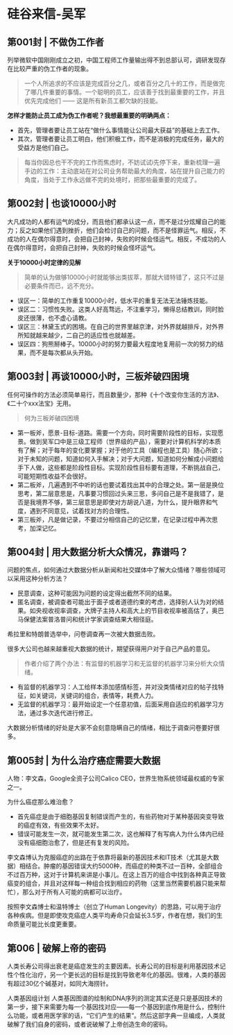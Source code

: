 # 硅谷来信-吴军

## 第001封 | 不做伪工作者

列举微软中国刚刚成立之初，中国工程师工作量输出得不到总部认可，调研发现存在比较严重的伪工作者的现象。

> 一个人所追求的不应该是完成百分之几，或者百分之几十的工作，而是做完了哪几件重要的事情。一个聪明的员工，应该善于找到最重要的工作，并且优先完成他们 —— 这是所有新员工都欠缺的技能。

**怎样才能防止员工成为伪工作者呢？我想最重要的明确两点：**
- 首先，管理者要让员工站在“做什么事情能让公司最大获益”的基础上去工作。
- 其次，管理者要让员工明白，他们积极工作，而不是消极的完成任务，最大的受益方是他们自己。

> 每当你因总也干不完的工作而焦虑时，不妨试试i先停下来，重新梳理一遍手边的工作：主动底站在对公司业务帮助最大的角度，站在提升自己能力的角度，当处于工作永远做不完的处境时，把那些最重要的完成了。

## 第002封 | 也谈10000小时

大凡成功的人都有运气的成分，而且他们都承认这一点，而不是过分炫耀自己的能力；反之如果他们遇到挫折，他们会检讨自己的问题，而不是怪罪运气。相反，不成功的人在偶尔得意时，会把自己封神，失败的时候会怪运气。相反，不成功的人在偶尔得意时，会把自己封神，失败的时候会怪坏运气。

**关于10000小时定律的见解**
> 简单的认为做够10000小时就能够出类拔萃，那就大错特错了，这只不过是必要条件而已，远不充分。

- 误区一：简单的工作重复10000小时，低水平的重复无法无法锤炼技能。
- 误区二：习惯性失败。这类人好高骛远，不注重学习，懒得总结教训，同时脸皮还很薄，也不虚心请教。
- 误区三：林黛玉式的困境。在自己的世界里越京津，对外界就越排斥，对外界所知就越来越少，二自己的适应性也就越差。
- 误区四：狗熊掰棒子。10000小时的努力要最大程度地复用前一次的努力的结果，而不是每次都从头开始。

## 第003封 | 再谈10000小时，三板斧破四困境

任何可操作的方法必须简单易行，而且数量少，那种《十个改变你生活的方法》、《二十个xxx法宝》无用。

> 何为三板斧破四困境

- 第一板斧，愿景-目标-道路。需要一个方向，同时需要阶段性的目标，实现愿景。做到吴军口中是三级工程师（世界级的产品），需要对计算机科学的本质有了解；对于每年的变化要掌握；对于他的工具（编程也是工具）随心所欲；对于未知的问题，知道如何入手解决；对于大问题，知道如何分解成小问题给手下人做，这些都是阶段性目标。实现阶段性目标要有道理，不断挑战自己，可能短期性收益不会很好。
- 第二板斧，几遍遇到不中听的话也要试着找出其中的合理之处。第一层是换位思考，第二层意思是，凡事要习惯回过头来三思，多问自己是不是我错了，是否是我境界不够，第三层意思是即使对方胡说八道，为什么，提升眼界和气度，遇到不同意见，试着找对方的合理性。
- 第三板斧，凡是做记录，不要过分相信自己的记忆里，在记录过程中再次思考，加深记忆。

## 第004封 | 用大数据分析大众情况，靠谱吗？

问题的焦点，如何通过大数据分析从新闻和社交媒体中了解大众情绪？哪些领域可以采用这种分析方法？

- 民意调查，这种可能因为问题的设定得出截然不同的结果。
- 匿名调查，被调查者可能出于面子或者道德约束的考虑，选择别人认为对的结果。如央视收视率调查，大牌子主持人和高大上的节目收视率被高估了，奥巴马保健法案普洛普问和统计学家调查结果大相径庭。

希拉里和特朗普选举中，问卷调查再一次被大数据击败。

很多大公司也越来越重视大数据的统计，期望获得用户对于自己产品的意见。

> 作者介绍了两个办法：有监督的机器学习和无监督的机器学习来分析大众情绪。

- 有监督的机器学习：人工给样本添加感情标签，并对没类情绪对应的帖子找特征，如关键词，关键词的组合，表情等，耗费人力。
- 无监督的机器学习：最开始设定一个任意初值，后面采用自适应的机器学习方法，通过多次迭代进行修正。

大数据分析情绪的好处是大家不会刻意隐瞒自己的情绪，相比于调查问卷要好很多。

## 第005封 | 为什么治疗癌症需要大数据
人物：李文森，Google全资子公司Calico CEO，世界生物系统领域最权威的专家之一。

为什么癌症那么难治愈？
- 首先癌症是由于细胞基因复制错误而产生的，有些药物对于某种基因突变导致的癌症有效，有些效果不太好。
- 错误可能发生一次，就可能发生第二次，这也解释了有写病人为什么体内已经没有癌细胞治愈了，但是还有复发的风险。

李文森博认为克服癌症的出路在于依靠将最新的基因技术和IT技术（尤其是大数据）相结合。肿瘤的基因错误大约5000种，而癌症的种类不过一百种，全部组合不过百万种，这对于计算机来讲是小事儿。在这上百万的组合中找到各种真正导致癌变的组合，并且对这样每一种组合找到相应的药物（这里当然需要机器只能来帮忙），那么对于所有人可能的病都可以治疗。

按照李文森博士和温特博士（创立了Human Longevity）的思路，可以用于治疗各种疾病。但是即使攻克癌症人类平均寿命只会延长3.5岁，作者在想，我们的生命质量可能比长度更重要。

## 第006 | 破解上帝的密码
人类长寿公司得出衰老是癌症发生的主要因素。长寿公司的目标是利用基因技术记性个性化治疗，另一个更长远的目标是找到导致老年化的基因。很难，人类的基因有超过30亿个碱基对，如同大海捞针。

人类基因组计划
人类基因图谱的绘制和DNA序列的测定其实还是只是基因技术的第一步，接下来需要为每一个基因找对应——每一个基因到底作用是什么，控制什么功能，或者用医学家的话，“它们产生的结果”。然后这部字典一旦编成，人类就破解了我们自身的密码，或者说破解了上帝创造生命的密码。
